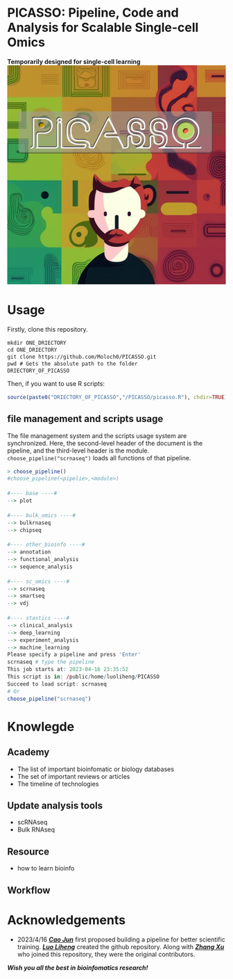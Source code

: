 # PICASSO: Pipeline, Code and Analysis for Scalable Single-cell Omics

**Temporarily designed for single-cell learning**
![PICASSO.png](https://raw.githubusercontent.com/Moloch0/PICASSO/main/picture/PICASSO.png)

# Usage

Firstly, clone this repository.

```shell
mkdir ONE_DRIECTORY
cd ONE_DRIECTORY
git clone https://github.com/Moloch0/PICASSO.git
pwd # Gets the absolute path to the folder
DRIECTORY_OF_PICASSO
```

Then, if you want to use R scripts:

```r
source(paste0("DRIECTORY_OF_PICASSO","/PICASSO/picasso.R"), chdir=TRUE)
```

## file management and scripts usage

The file management system and the scripts usage system are synchronized. Here, the second-level header of the document is the pipeline, and the third-level header is the module. `choose_pipeline("scrnaseq")` loads all functions of that pipeline.

```r
> choose_pipeline()
#choose_pipeline(<pipelie>,<module>)

#---- base ----#
--> plot 

#---- bulk_omics ----#
--> bulkrnaseq 
--> chipseq 

#---- other_bioinfo ----#
--> annotation 
--> functional_analysis 
--> sequence_analysis 

#---- sc_omics ----#
--> scrnaseq 
--> smartseq 
--> vdj 

#---- stastics ----#
--> clinical_analysis 
--> deep_learning 
--> experiment_analysis 
--> machine_learning 
Please specify a pipeline and press 'Enter'
scrnaseq # type the pipeline
This job starts at: 2023-04-16 23:35:52 
This script is in: /public/home/luoliheng/PICASSO 
Succeed to load script: scrnaseq
# Or
choose_pipeline("scrnaseq")
```

# Knowlegde

## Academy

- The list of important bioinfomatic or biology databases
- The set of important reviews or articles
- The timeline of technologies

## Update analysis tools

- scRNAseq
- Bulk RNAseq

## Resource

- how to learn bioinfo

## Workflow



# Acknowledgements

- 2023/4/16
  ***[Cao Jun](caojundudu@qq.com)*** first proposed building a pipeline for better scientific training. ***[Luo Liheng](1351570198@qq.com)*** created the github repository. Along with ***[Zhang Xu](1351570198@qq.com)*** who joined this repository, they were the original contributors.

***Wish you all the best in bioinfomatics research!***
